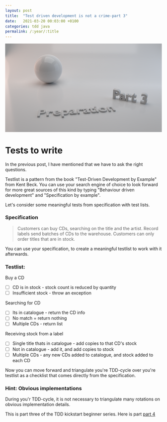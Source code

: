 ```yaml
---
layout: post
title:  "Test driven development is not a crime-part 3"
date:   2021-03-20 00:03:00 +0100
categories: tdd java
permalink: /:year/:title
---
```


![preparation of unit tests](../images/TDD3-preparation-of-unit-tests.png)

# Tests to write

In the previous post, I have mentioned that we have to ask the right questions.

Testlist is a pattern from the book "Test-Driven Development by Example" from Kent Beck.
You can use your search engine of choice to look forward for more great sources of this kind by typing 
"Behaviour driven development" and "Specification by example".

Let's consider some meaningful tests from specification with test lists.

### Specification
>Customers can buy CDs, searching on the title and the artist.
Record labels send batches of CDs to the warehouse.
Customers can only order titles that are in stock.

You can use your specification, to create a meaningful testlist to work with it afterwards.

### Testlist:

Buy a CD
- [ ] CD is in stock - stock count is reduced by quantity
- [ ] Insufficient stock - throw an exception

Searching for CD
- [ ] Its in catalogue - return the CD info
- [ ] No match = return nothing
- [ ] Multiple CDs - return list

Receiving stock from a label
- [ ] Single title thats in catalogue - add copies to that CD's stock
- [ ] Not in catalogue - add it, and add copies to stock
- [ ] Multiple CDs - any new CDs added to catalogue, and stock added to each CD

Now you can move forward and triangulate you're TDD-cycle over 
you're testlist as a checklist that comes directly from the specification.

### Hint: Obvious implementations 
During you'r TDD-cycle, it is not necessary to triangulate many rotations on obvious implementation details.

This is part three of the TDD kickstart beginner series. Here is part [part 4](https://redseacomputing.github.io/2021/TDD4-duplication)
